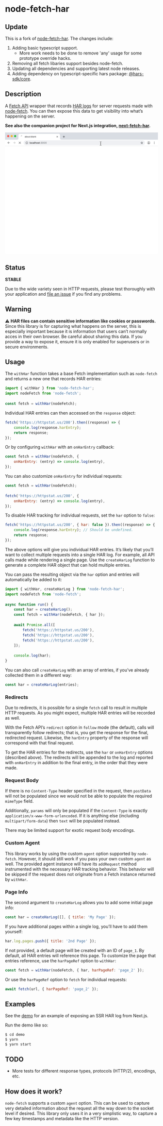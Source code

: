 # node-fetch-har

## Update

This is a fork of [node-fetch-har](https://www.npmjs.com/package/node-fetch-har).
The changes include:

1. Adding basic typescript support. 
   - More work needs to be done to remove 'any' usage for some prototype override hacks.
2. Removing all fetch libaries support besides node-fetch.
3. Updating all dependencies and supporting latest node releases.
4. Adding dependency on typescript-specific hars package: [@hars-sdk/core](https://www.npmjs.com/package/@har-sdk/core).

## Description

A [Fetch API][fetch] wrapper that records [HAR logs][har] for server requests
made with [node-fetch][]. You can then expose this data to get visibility into
what’s happening on the server.

**See also the companion project for Next.js integration, [next-fetch-har](https://github.com/exogen/next-fetch-har).**

![Demo](./demo.gif)

## Status

**STABLE**

Due to the wide variety seen in HTTP requests, please test thoroughly with your
application and [file an issue](https://github.com/exogen/node-fetch-har/issues)
if you find any problems.

## Warning

⚠️ **HAR files can contain sensitive information like cookies or passwords.**
Since this library is for capturing what happens on the server, this is
especially important because it is information that users can’t normally acces
in their own browser. Be careful about sharing this data. If you provide a way
to expose it, ensure it is only enabled for superusers or in secure
environments.

## Usage

The `withHar` function takes a base Fetch implementation such as `node-fetch`
and returns a new one that records HAR entries:

```js
import { withHar } from 'node-fetch-har';
import nodeFetch from 'node-fetch';

const fetch = withHar(nodeFetch);
```

Individual HAR entries can then accessed on the `response` object:

```js
fetch('https://httpstat.us/200').then((response) => {
    console.log(response.harEntry);
    return response;
});
```

Or by configuring `withHar` with an `onHarEntry` callback:

```js
const fetch = withHar(nodeFetch, {
    onHarEntry: (entry) => console.log(entry),
});
```

You can also customize `onHarEntry` for individual requests:

```js
const fetch = withHar(nodeFetch);

fetch('https://httpstat.us/200', {
    onHarEntry: (entry) => console.log(entry),
});
```

To disable HAR tracking for individual requests, set the `har` option to `false`:

```js
fetch('https://httpstat.us/200', { har: false }).then((response) => {
    console.log(response.harEntry); // Should be undefined.
    return response;
});
```

The above options will give you individual HAR entries. It’s likely that you’ll
want to collect multiple requests into a single HAR log. For example, all API
calls made while rendering a single page. Use the `createHarLog` function to
generate a complete HAR object that can hold multiple entries.

You can pass the resulting object via the `har` option and entries will
automatically be added to it:

```js
import { withHar, createHarLog } from 'node-fetch-har';
import nodeFetch from 'node-fetch';

async function run() {
    const har = createHarLog();
    const fetch = withHar(nodeFetch, { har });

    await Promise.all([
        fetch('https://httpstat.us/200'),
        fetch('https://httpstat.us/200'),
        fetch('https://httpstat.us/200'),
    ]);

    console.log(har);
}
```

You can also call `createHarLog` with an array of entries, if you’ve already
collected them in a different way:

```js
const har = createHarLog(entries);
```

### Redirects

Due to redirects, it is possible for a single `fetch` call to result in multiple
HTTP requests. As you might expect, multiple HAR entries will be recorded as
well.

With the Fetch API’s `redirect` option in `follow` mode (the default), calls
will transparently follow redirects; that is, you get the response for the
final, redirected request. Likewise, the `harEntry` property of the response
will correspond with that final request.

To get the HAR entries for the redirects, use the `har` or `onHarEntry` options
(described above). The redirects will be appended to the log and reported with
`onHarEntry` in addition to the final entry, in the order that they were made.

### Request Body

If there is no `Content-Type` header specified in the request, then `postData`
will not be populated since we would not be able to populate the required
`mimeType` field.

Additionally, `params` will only be populated if the `Content-Type` is exactly
`application/x-www-form-urlencoded`. If it is anything else (including
`multipart/form-data`) then `text` will be populated instead.

There may be limited support for exotic request body encodings.

### Custom Agent

This library works by using the custom `agent` option supported by `node-fetch`.
However, it should still work if you pass your own custom `agent` as well. The
provided agent instance will have its `addRequest` method instrumented with the
necessary HAR tracking behavior. This behavior will be skipped if the request
does not originate from a Fetch instance returned by `withHar`.

### Page Info

The second argument to `createHarLog` allows you to add some initial page info:

```js
const har = createHarLog([], { title: 'My Page' });
```

If you have additional pages within a single log, you’ll have to add them
yourself:

```js
har.log.pages.push({ title: '2nd Page' });
```

If not provided, a default page will be created with an ID of `page_1`. By
default, all HAR entries will reference this page. To customize the page that
entries reference, use the `harPageRef` option to `withHar`:

```js
const fetch = withHar(nodeFetch, { har, harPageRef: 'page_2' });
```

Or use the `harPageRef` option to `fetch` for individual requests:

```js
await fetch(url, { harPageRef: 'page_2' });
```

## Examples

See the [demo](./demo/pages/index.js) for an example of exposing an SSR HAR
log from Next.js.

Run the demo like so:

```console
$ cd demo
$ yarn
$ yarn start
```

## TODO

-   More tests for different response types, protocols (HTTP/2), encodings, etc.

## How does it work?

`node-fetch` supports a custom `agent` option. This can be used to capture very
detailed information about the request all the way down to the socket level if
desired. This library only uses it in a very simplistic way, to capture a few
key timestamps and metadata like the HTTP version.

[fetch]: https://developer.mozilla.org/en-US/docs/Web/API/Fetch_API
[node-fetch]: https://github.com/bitinn/node-fetch
[har]: http://www.softwareishard.com/blog/har-12-spec/
[npm]: https://www.npmjs.com/package/node-fetch-har
